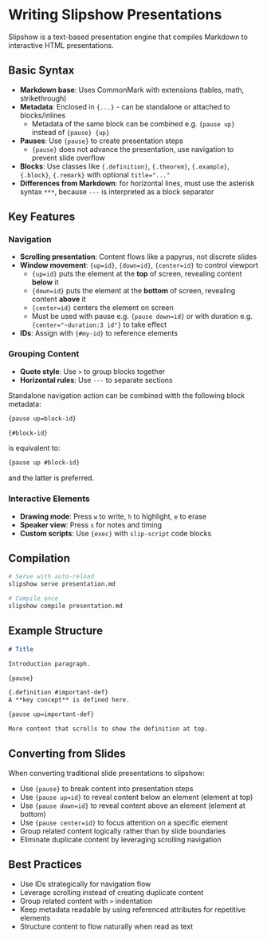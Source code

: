 # Writing Slipshow Presentations

Slipshow is a text-based presentation engine that compiles Markdown to interactive HTML presentations.

## Basic Syntax

- **Markdown base**: Uses CommonMark with extensions (tables, math, strikethrough)
- **Metadata**: Enclosed in `{...}` - can be standalone or attached to blocks/inlines
  - Metadata of the same block can be combined e.g. `{pause up}` instead of `{pause} {up}`
- **Pauses**: Use `{pause}` to create presentation steps
  - `{pause}` does not advance the presentation, use navigation to prevent slide overflow
- **Blocks**: Use classes like `{.definition}`, `{.theorem}`, `{.example}`, `{.block}`, `{.remark}` with optional `title="..."`
- **Differences from Markdown**: for horizontal lines, must use the asterisk syntax `***`, because `---` is interpreted as a block separator

## Key Features

### Navigation
- **Scrolling presentation**: Content flows like a papyrus, not discrete slides
- **Window movement**: `{up=id}`, `{down=id}`, `{center=id}` to control viewport
  - `{up=id}` puts the element at the **top** of screen, revealing content **below** it
  - `{down=id}` puts the element at the **bottom** of screen, revealing content **above** it
  - `{center=id}` centers the element on screen
  - Must be used with pause e.g. `{pause down=id}` or with duration e.g. `{center="~duration:3 id"}` to take effect
- **IDs**: Assign with `{#my-id}` to reference elements

### Grouping Content
- **Quote style**: Use `>` to group blocks together
- **Horizontal rules**: Use `---` to separate sections

Standalone navigation action can be combined witth the following block metadata:

```markdown
{pause up=block-id}

{#block-id}
```

is equivalent to:

```markdown
{pause up #block-id}
```

and the latter is preferred.

### Interactive Elements
- **Drawing mode**: Press `w` to write, `h` to highlight, `e` to erase
- **Speaker view**: Press `s` for notes and timing
- **Custom scripts**: Use `{exec}` with `slip-script` code blocks

## Compilation

```bash
# Serve with auto-reload
slipshow serve presentation.md

# Compile once
slipshow compile presentation.md
```

## Example Structure

```markdown
# Title

Introduction paragraph.

{pause}

{.definition #important-def}
A **key concept** is defined here.

{pause up=important-def}

More content that scrolls to show the definition at top.
```

## Converting from Slides

When converting traditional slide presentations to slipshow:

- Use `{pause}` to break content into presentation steps
- Use `{pause up=id}` to reveal content below an element (element at top)
- Use `{pause down=id}` to reveal content above an element (element at bottom)  
- Use `{pause center=id}` to focus attention on a specific element
- Group related content logically rather than by slide boundaries
- Eliminate duplicate content by leveraging scrolling navigation

## Best Practices

- Use IDs strategically for navigation flow
- Leverage scrolling instead of creating duplicate content
- Group related content with `>` indentation
- Keep metadata readable by using referenced attributes for repetitive elements
- Structure content to flow naturally when read as text
